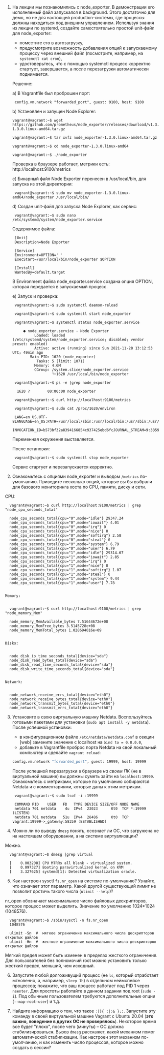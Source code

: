 1. На лекции мы познакомились с node_exporter. В демонстрации его исполняемый файл запускался в background. Этого достаточно для демо, но не для настоящей production-системы, где процессы должны находиться под внешним управлением. Используя знания из лекции по systemd, создайте самостоятельно простой unit-файл для node_exporter:

    * поместите его в автозагрузку,
    * предусмотрите возможность добавления опций к запускаемому процессу через внешний файл (посмотрите, например, на `systemctl cat cron`),
    * удостоверьтесь, что с помощью systemctl процесс корректно стартует, завершается, а после перезагрузки автоматически поднимается.
   
   Решение:
   
	a) В Vagrantfile был проброшен порт: 
  
	    config.vm.network "forwarded_port", guest: 9100, host: 9100
		
	b) Установлен и запущен Node Explorer:
	 
       vagrant@vagrant:~$ wget https://github.com/prometheus/node_exporter/releases/download/v1.3.0/node_exporter-1.3.0.linux-amd64.tar.gz

       vagrant@vagrant:~$ tar xvfz node_exporter-1.3.0.linux-amd64.tar.gz

       vagrant@vagrant:~$ cd node_exporter-1.3.0.linux-amd64

       vagrant@vagrant:~$ ./node_exporter
		 
		 
     Проверка в браузере работает, метрики есть: http://localhost:9100/metrics
	
	c) Бинарный файл Node Exporter перенесен в /usr/local/bin, для запуска из этой директории:
	
		vagrant@vagrant:~$ sudo mv node_exporter-1.3.0.linux-amd64/node_exporter /usr/local/bin/
	
	d) Создан unit-файл для запуска Node Explorer, как сервис:
  
		vagrant@vagrant:~$ sudo nano /etc/systemd/system/node_exporter.service
		
		
    Содержимое файла:
    
		
        [Unit]
        Description=Node Exporter

        [Service]
        Environment=OPTION=' '
        ExecStart=/usr/local/bin/node_exporter $OPTION

        [Install]
        WantedBy=default.target
	
		
    В Environment файла node_exporter.service создана опция OPTION, которая передается в запускаемый процесс.
		
	e) Запуск и проверка:
	
		vagrant@vagrant:~$ sudo systemctl daemon-reload
		
		vagrant@vagrant:~$ sudo systemctl start node_exporter
		
		vagrant@vagrant:~$ systemctl status node_exporter.service
		
			● node_exporter.service - Node Exporter
				 Loaded: loaded (/etc/systemd/system/node_exporter.service; disabled; vendor preset: enabled)
				 Active: active (running) since Sun 2021-11-28 13:12:53 UTC; 49min ago
			   Main PID: 1620 (node_exporter)
				  Tasks: 5 (limit: 1071)
				 Memory: 4.6M
				 CGroup: /system.slice/node_exporter.service
						 └─1620 /usr/local/bin/node_exporter
		
		vagrant@vagrant:~$ ps -e |grep node_exporter
		
		 1620 ?        00:00:00 node_exporter
		
		vagrant@vagrant:~$ curl http://localhost:9100/metrics
		
		vagrant@vagrant:~$ sudo cat /proc/1620/environ
		
		LANG=en_US.UTF-8LANGUAGE=en_US:PATH=/usr/local/sbin:/usr/local/bin:/usr/sbin:/usr/bin:/sbin:/bin:/snap/bin
		INVOCATION_ID=b573bf32a8394166854c937425ebd6fcJOURNAL_STREAM=9:33599OPTION= 
		
		
    Переменная окружения выставляется. 
		
		
    После остановки: 	
		
        vagrant@vagrant:~$ sudo systemctl stop node_exporter
		
		
    Сервис стартует и перезапускается корректно.

2. Ознакомьтесь с опциями node_exporter и выводом `/metrics` по-умолчанию. Приведите несколько опций, которые вы бы выбрали для базового мониторинга хоста по CPU, памяти, диску и сети.

  CPU:
  
	
      vagrant@vagrant:~$ curl http://localhost:9100/metrics | grep "node_cpu_seconds_total"

      node_cpu_seconds_total{cpu="0",mode="idle"} 29347.24
      node_cpu_seconds_total{cpu="0",mode="iowait"} 4.01
      node_cpu_seconds_total{cpu="0",mode="irq"} 0
      node_cpu_seconds_total{cpu="0",mode="nice"} 0
      node_cpu_seconds_total{cpu="0",mode="softirq"} 2.58
      node_cpu_seconds_total{cpu="0",mode="steal"} 0
      node_cpu_seconds_total{cpu="0",mode="system"} 6.79
      node_cpu_seconds_total{cpu="0",mode="user"} 6.79
      node_cpu_seconds_total{cpu="1",mode="idle"} 29314.67
      node_cpu_seconds_total{cpu="1",mode="iowait"} 2.85
      node_cpu_seconds_total{cpu="1",mode="irq"} 0
      node_cpu_seconds_total{cpu="1",mode="nice"} 0
      node_cpu_seconds_total{cpu="1",mode="softirq"} 1.07
      node_cpu_seconds_total{cpu="1",mode="steal"} 0
      node_cpu_seconds_total{cpu="1",mode="system"} 9.44
      node_cpu_seconds_total{cpu="1",mode="user"} 7.78
    
	
	Memory:
	
  
      vagrant@vagrant:~$ curl http://localhost:9100/metrics | grep "node_memory_Mem"

      node_memory_MemAvailable_bytes 7.51644672e+08
      node_memory_MemFree_bytes 3.5145728e+08
      node_memory_MemTotal_bytes 1.028694016e+09
    
	
	Disks:
	
  
      node_disk_io_time_seconds_total{device="sda"} 
      node_disk_read_bytes_total{device="sda"} 
      node_disk_read_time_seconds_total{device="sda"} 
      node_disk_write_time_seconds_total{device="sda"}
    
	
	Network:
  
  
      node_network_receive_errs_total{device="eth0"} 
      node_network_receive_bytes_total{device="eth0"} 
      node_network_transmit_bytes_total{device="eth0"}
      node_network_transmit_errs_total{device="eth0"}

3. Установите в свою виртуальную машину Netdata. Воспользуйтесь готовыми пакетами для установки (`sudo apt install -y netdata`). После успешной установки:
    * в конфигурационном файле `/etc/netdata/netdata.conf` в секции [web] замените значение с localhost на `bind to = 0.0.0.0`,
    * добавьте в Vagrantfile проброс порта Netdata на свой локальный компьютер и сделайте `vagrant reload`:

    ```bash
    config.vm.network "forwarded_port", guest: 19999, host: 19999
    ```

    После успешной перезагрузки в браузере *на своем ПК* (не в виртуальной машине) вы должны суметь зайти на `localhost:19999`. Ознакомьтесь с метриками, которые по умолчанию собираются Netdata и с комментариями, которые даны к этим метрикам.
    
        vagrant@vagrant:~$ sudo lsof -i :19999

        COMMAND PID    USER   FD   TYPE DEVICE SIZE/OFF NODE NAME
        netdata 701 netdata    4u  IPv4  23023      0t0  TCP *:19999 (LISTEN)
        netdata 701 netdata   51u  IPv4  28486      0t0  TCP vagrant:19999->_gateway:58359 (ESTABLISHED)

4. Можно ли по выводу `dmesg` понять, осознает ли ОС, что загружена не на настоящем оборудовании, а на системе виртуализации?

  Можно.
	
      vagrant@vagrant:~$ dmesg |grep virtual

      [    0.003208] CPU MTRRs all blank - virtualized system.
      [    0.097327] Booting paravirtualized kernel on KVM
      [    3.327625] systemd[1]: Detected virtualization oracle.

5. Как настроен sysctl `fs.nr_open` на системе по-умолчанию? Узнайте, что означает этот параметр. Какой другой существующий лимит не позволит достичь такого числа (`ulimit --help`)?

  nr_open обозначает максимальное число файловых дескрипторов, которое процесс может выделить.
	Значение по умолчанию 1024*1024 (1048576).
	
      vagrant@vagrant:~$ /sbin/sysctl -n fs.nr_open
      1048576

      ulimit -Sn  #  мягкое ограничение максимального числа дескрипторов открытых файлов
      ulimit -Hn  #  жесткое ограничение максимального числа дескрипторов открытых файлов
	
	
  Мягкий предел может быть изменен в пределах жесткого ограничения.
	Для пользователей без полномочий root можно установить только жесткий предел, меньший, чем исходный.

6. Запустите любой долгоживущий процесс (не `ls`, который отработает мгновенно, а, например, `sleep 1h`) в отдельном неймспейсе процессов; покажите, что ваш процесс работает под PID 1 через `nsenter`. Для простоты работайте в данном задании под root (`sudo -i`). Под обычным пользователем требуются дополнительные опции (`--map-root-user`) и т.д.

  

7. Найдите информацию о том, что такое `:(){ :|:& };:`. Запустите эту команду в своей виртуальной машине Vagrant с Ubuntu 20.04 (**это важно, поведение в других ОС не проверялось**). Некоторое время все будет "плохо", после чего (минуты) – ОС должна стабилизироваться. Вызов `dmesg` расскажет, какой механизм помог автоматической стабилизации. Как настроен этот механизм по-умолчанию, и как изменить число процессов, которое можно создать в сессии?
